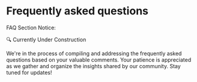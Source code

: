 # Frequently asked questions

FAQ Section Notice:

🔍 Currently Under Construction

We're in the process of compiling and addressing the frequently asked questions
based on your valuable comments. Your patience is appreciated as we gather and
organize the insights shared by our community. Stay tuned for updates!
